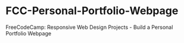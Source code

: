 # FCC-Personal-Portfolio-Webpage

 FreeCodeCamp: Responsive Web Design Projects - Build a Personal Portfolio Webpage
 
 